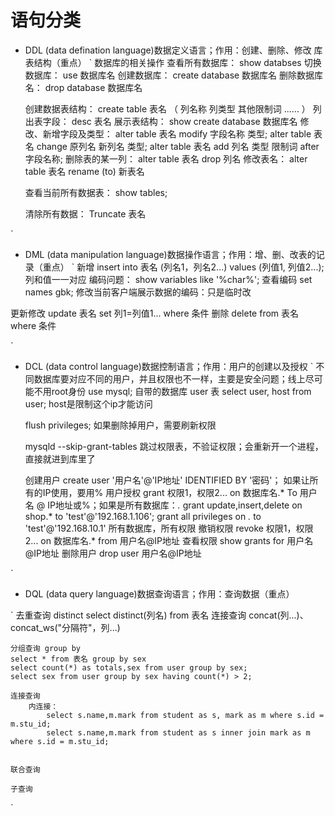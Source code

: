 # 语句分类
- DDL (data defination language)数据定义语言；作用：创建、删除、修改 库表结构（重点）
`
    数据库的相关操作
    查看所有数据库：
    show databses
    切换数据库：
    use 数据库名
    创建数据库：
    create database 数据库名
    删除数据库名：
    drop database 数据库名

    创建数据表结构：
    create table 表名 （
        列名称 列类型 其他限制词
        ......
    ）
    列出表字段：
    desc 表名
    展示表结构：
    show create database 数据库名
    修改、新增字段及类型：
    alter table 表名 modify 字段名称 类型;
    alter table 表名 change 原列名 新列名 类型;
    alter table 表名 add 列名 类型 限制词 after 字段名称;
    删除表的某一列：
    alter table 表名 drop 列名
    修改表名：
    alter table 表名 rename (to) 新表名

    查看当前所有数据表：
    show tables;

    清除所有数据：
    Truncate 表名


`

- DML (data manipulation language)数据操作语言；作用：增、删、改表的记录（重点）
`
新增
insert into 表名 (列名1，列名2...) values (列值1, 列值2...); 列和值一一对应
    编码问题：
    show variables like '%char%'; 查看编码
    set names gbk; 修改当前客户端展示数据的编码：只是临时改

更新修改
update 表名 set 列1=列值1... where 条件
删除
delete from 表名 where 条件


`

- DCL (data control language)数据控制语言；作用：用户的创建以及授权
`
不同数据库要对应不同的用户，并且权限也不一样，主要是安全问题；线上尽可能不用root身份
    use mysql; 自带的数据库
    user 表
    select user, host from user; host是限制这个ip才能访问

    flush privileges; 如果删除掉用户，需要刷新权限

    mysqld --skip-grant-tables 跳过权限表，不验证权限；会重新开一个进程，直接就进到库里了

    创建用户
    create user '用户名'@'IP地址' IDENTIFIED BY '密码'； 如果让所有的IP使用，要用%
    用户授权
    grant 权限1，权限2... on 数据库名.* To 用户名 @ IP地址或%；如果是所有数据库：*.*
        grant update,insert,delete on shop.* to 'test'@'192.168.1.106';
        grant all privileges on *.* to 'test'@'192.168.10.1' 所有数据库，所有权限
    撤销权限
    revoke 权限1，权限2... on 数据库名.* from 用户名@IP地址
    查看权限
    show grants for 用户名@IP地址
    删除用户
    drop user 用户名@IP地址


`
- DQL (data query language)数据查询语言；作用：查询数据（重点）

`
    去重查询 distinct
    select distinct(列名) from 表名
    连接查询 concat(列...)、concat_ws("分隔符"，列...)

    分组查询 group by
    select * from 表名 group by sex
    select count(*) as totals,sex from user group by sex;
    select sex from user group by sex having count(*) > 2;

    连接查询
        内连接：
            select s.name,m.mark from student as s, mark as m where s.id = m.stu_id;
            select s.name,m.mark from student as s inner join mark as m where s.id = m.stu_id;


    联合查询

    子查询


`





























